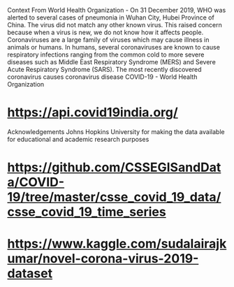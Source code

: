  
 Context
From World Health Organization - On 31 December 2019, WHO was alerted to several cases of pneumonia in Wuhan City, Hubei Province of China. The virus did not match any other known virus. This raised concern because when a virus is new, we do not know how it affects people.
 Coronaviruses are a large family of viruses which may cause illness in animals or humans. In humans, several coronaviruses are known to cause respiratory infections ranging from the common cold to more severe diseases such as Middle East Respiratory Syndrome (MERS) and Severe Acute Respiratory Syndrome (SARS). The most recently discovered coronavirus causes coronavirus disease COVID-19 - World Health Organization
 
 
 
# https://api.covid19india.org/ 
Acknowledgements
Johns Hopkins University for making the data available for educational and academic research purposes
# https://github.com/CSSEGISandData/COVID-19/tree/master/csse_covid_19_data/csse_covid_19_time_series
# https://www.kaggle.com/sudalairajkumar/novel-corona-virus-2019-dataset


